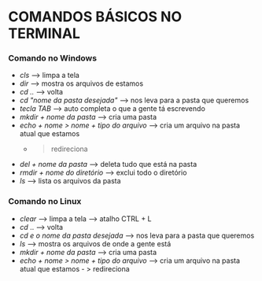 # COMANDOS BÁSICOS NO TERMINAL

### Comando no **Windows**
 - _cls_ --> limpa a tela
 - _dir_ --> mostra os arquivos de estamos
 - _cd .._ --> volta
 - _cd "nome da pasta desejada"_ --> nos leva para a pasta que queremos
 - _tecla TAB_ --> auto completa o que a gente tá escrevendo
 - _mkdir + nome da pasta_ --> cria uma pasta
 - _echo + nome > nome + tipo do arquivo_ --> cria um arquivo na pasta atual que estamos
    - > redireciona 
 - _del + nome da pasta_ --> deleta tudo que está na pasta
 - _rmdir + nome do diretório_ --> exclui todo o diretório
 - _ls_ --> lista os arquivos da pasta

### Comando no **Linux**
 - _clear_ --> limpa a tela --> atalho CTRL + L
 - _cd_ .. --> volta 
 - _cd e o nome da pasta desejada_ -->  nos leva para a pasta que queremos
 - _ls_ --> mostra os arquivos de onde a gente está
 - _mkdir + nome da pasta_ --> cria uma pasta
 - _echo + nome > nome + tipo do arquivo_ --> cria um arquivo na pasta atual que estamos
        - > redireciona 
